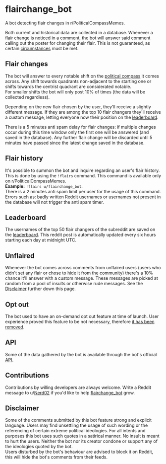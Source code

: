 # flairchange_bot
A bot detecting flair changes in r/PoliticalCompassMemes.

Both current and historical data are collected in a database. Whenever a flair change is noticed in a comment, the bot will answer said comment calling out the poster for changing their flair. This is not guaranteed, as certain [circumstances](#flair-changes) must be met.

## Flair changes
The bot will answer to every notable shift on the [political compass](https://i.redd.it/hklcdjt60y531.png) it comes across. Any shift towards quadrants non-adjacent to the starting one or shifts towards the centrist quadrant are considerated notable.  
For smaller shifts the bot will only post 10% of times (the data will be collected regardless).  

Depending on the new flair chosen by the user, they'll receive a slightly different message. If they are among the top 10 flair changers they'll receive a custom message, letting everyone now their position on the [leaderboard](#leaderboard).  

There is a 5 minutes anti spam delay for flair changes: if multiple changes occur during this time window only the first one will be answered (and saved in the database). Any further flair change will be discarded until 5 minutes have passed since the latest change saved in the database.

## Flair history
It's possible to summon the bot and inquire regarding an user's flair history. This is done by using the `!flairs` command. This command is available only on r/PoliticalCompassMemes.  
**Example:** `!flairs u/flairchange_bot`.  
There is a 2 minutes anti spam limit per user for the usage of this command. Errors such as: badly written Reddit usernames or usernames not present in the database will not trigger the anti spam timer.

## Leaderboard
The usernames of the top 50 flair changers of the subreddit are saved on the [leaderboard](https://www.reddit.com/user/flairchange_bot/comments/uuhlu2/leaderboard/). This reddit post is automatically updated every six hours starting each day at midnight UTC.

## Unflaired
Whenever the bot comes across comments from unflaired users (users who didn't set any flair or chose to hide it from the community) there's a 10% chance it'll answer with a custom message. These messages are picked at random from a pool of insults or otherwise rude messages. See the [Disclaimer](#disclaimer) further down this page.

## Opt out
The bot used to have an on-demand opt out feature at time of launch. User experience proved this feature to be not necessary, therefore [it has been removed](https://www.reddit.com/user/flairchange_bot/comments/v8f90t/about_the_opt_out_feature/).

## API
Some of the data gathered by the bot is available through the bot's official [API](https://github.com/ornato-t/flairchange_bot-api).

## Contributions
Contributions by willing developers are always welcome. Write a Reddit message to u/[Nerd02](https://www.reddit.com/user/Nerd02) if you'd like to help [flairchange_bot](#) grow.

## Disclaimer
Some of the comments submitted by this bot feature strong and explicit language. Users may find unsettling the usage of such wording or the referencing of certain extreme political ideologies. For all intents and purposes this bot uses such quotes in a satirical manner. No insult is meant to hurt the users. Neither the bot nor its creator condone or support any of the ideologies quoted by the bot.  
Users disturbed by the bot's behaviour are advised to block it on Reddit, this will hide the bot's comments from their feeds.
